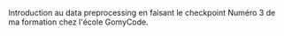 Introduction au data preprocessing en faisant le checkpoint Numéro 3 de ma formation chez l'école GomyCode.
